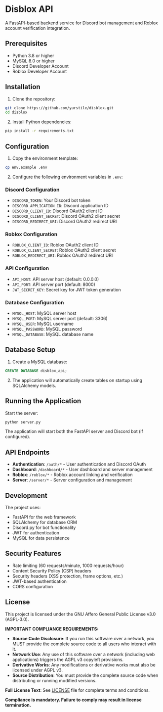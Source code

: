 # Disblox API

A FastAPI-based backend service for Discord bot management and Roblox account verification integration.

## Prerequisites

- Python 3.8 or higher
- MySQL 8.0 or higher
- Discord Developer Account
- Roblox Developer Account

## Installation

1. Clone the repository:
```bash
git clone https://github.com/yurstile/disblox.git
cd disblox
```

2. Install Python dependencies:
```bash
pip install -r requirements.txt
```

## Configuration

1. Copy the environment template:
```bash
cp env.example .env
```

2. Configure the following environment variables in `.env`:

### Discord Configuration
- `DISCORD_TOKEN`: Your Discord bot token
- `DISCORD_APPLICATION_ID`: Discord application ID
- `DISCORD_CLIENT_ID`: Discord OAuth2 client ID
- `DISCORD_CLIENT_SECRET`: Discord OAuth2 client secret
- `DISCORD_REDIRECT_URI`: Discord OAuth2 redirect URI

### Roblox Configuration
- `ROBLOX_CLIENT_ID`: Roblox OAuth2 client ID
- `ROBLOX_CLIENT_SECRET`: Roblox OAuth2 client secret
- `ROBLOX_REDIRECT_URI`: Roblox OAuth2 redirect URI

### API Configuration
- `API_HOST`: API server host (default: 0.0.0.0)
- `API_PORT`: API server port (default: 8000)
- `JWT_SECRET_KEY`: Secret key for JWT token generation

### Database Configuration
- `MYSQL_HOST`: MySQL server host
- `MYSQL_PORT`: MySQL server port (default: 3306)
- `MYSQL_USER`: MySQL username
- `MYSQL_PASSWORD`: MySQL password
- `MYSQL_DATABASE`: MySQL database name

## Database Setup

1. Create a MySQL database:
```sql
CREATE DATABASE disblox_api;
```

2. The application will automatically create tables on startup using SQLAlchemy models.

## Running the Application

Start the server:
```bash
python server.py
```

The application will start both the FastAPI server and Discord bot (if configured).

## API Endpoints

- **Authentication**: `/auth/*` - User authentication and Discord OAuth
- **Dashboard**: `/dashboard/*` - User dashboard and server management
- **Roblox**: `/roblox/*` - Roblox account linking and verification
- **Server**: `/server/*` - Server configuration and management

## Development

The project uses:
- FastAPI for the web framework
- SQLAlchemy for database ORM
- Discord.py for bot functionality
- JWT for authentication
- MySQL for data persistence

## Security Features

- Rate limiting (60 requests/minute, 1000 requests/hour)
- Content Security Policy (CSP) headers
- Security headers (XSS protection, frame options, etc.)
- JWT-based authentication
- CORS configuration

## License

This project is licensed under the GNU Affero General Public License v3.0 (AGPL-3.0).

**IMPORTANT COMPLIANCE REQUIREMENTS:**

- **Source Code Disclosure**: If you run this software over a network, you MUST provide the complete source code to all users who interact with it.
- **Network Use**: Any use of this software over a network (including web applications) triggers the AGPL v3 copyleft provisions.
- **Derivative Works**: Any modifications or derivative works must also be licensed under AGPL v3.
- **Source Distribution**: You must provide the complete source code when distributing or running modified versions.

**Full License Text**: See [LICENSE](LICENSE) file for complete terms and conditions.

**Compliance is mandatory. Failure to comply may result in license termination.**
